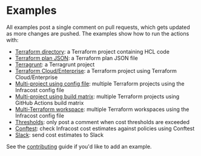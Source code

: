 # Examples

All examples post a single comment on pull requests, which gets updated as more changes are pushed. The examples show how to run the actions with:

- [Terraform directory](terraform-directory): a Terraform project containing HCL code
- [Terraform plan JSON](terraform-plan-json): a Terraform plan JSON file
- [Terragrunt](terragrunt): a Terragrunt project
- [Terraform Cloud/Enterprise](terraform-cloud-enterprise): a Terraform project using Terraform Cloud/Enterprise
- [Multi-project using config file](multi-project/README.md#using-an-infracost-config-file): multiple Terraform projects using the Infracost config file
- [Multi-project using build matrix](multi-project/README.md#using-github-actions-build-matrix): multiple Terraform projects using GitHub Actions build matrix
- [Multi-Terraform workspace](multi-terraform-workspace): multiple Terraform workspaces using the Infracost config file
- [Thresholds](thresholds): only post a comment when cost thresholds are exceeded
- [Conftest](conftest): check Infracost cost estimates against policies using Conftest
- [Slack](slack): send cost estimates to Slack

See the [contributing](../CONTRIBUTING.md) guide if you'd like to add an example.
